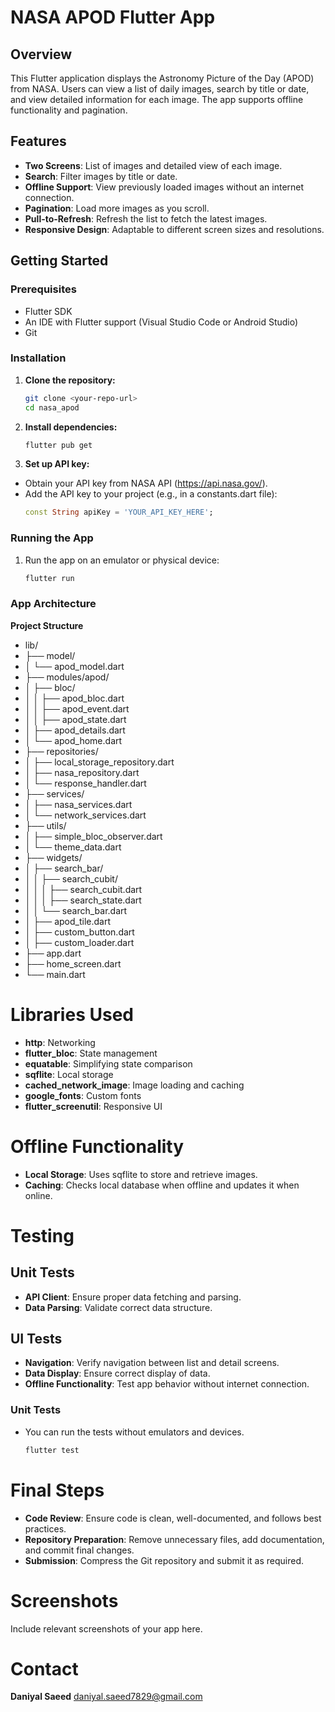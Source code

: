 # NASA APOD Flutter App

## Overview
This Flutter application displays the Astronomy Picture of the Day (APOD) from NASA. Users can view a list of daily images, search by title or date, and view detailed information for each image. The app supports offline functionality and pagination.

## Features
- **Two Screens**: List of images and detailed view of each image.
- **Search**: Filter images by title or date.
- **Offline Support**: View previously loaded images without an internet connection.
- **Pagination**: Load more images as you scroll.
- **Pull-to-Refresh**: Refresh the list to fetch the latest images.
- **Responsive Design**: Adaptable to different screen sizes and resolutions.

## Getting Started

### Prerequisites
- Flutter SDK
- An IDE with Flutter support (Visual Studio Code or Android Studio)
- Git

### Installation
1. **Clone the repository:**
   ```sh
   git clone <your-repo-url>
   cd nasa_apod
2. **Install dependencies:**
   ```sh
   flutter pub get
3. **Set up API key:**
- Obtain your API key from NASA API (https://api.nasa.gov/).
- Add the API key to your project (e.g., in a constants.dart file):
  ```dart
  const String apiKey = 'YOUR_API_KEY_HERE';

### Running the App
1. Run the app on an emulator or physical device:
   ```sh
   flutter run

### App Architecture
**Project Structure**

- lib/
- ├── model/
- │   └── apod_model.dart
- ├── modules/apod/
- │   ├── bloc/
- │   │   ├── apod_bloc.dart
- │   │   ├── apod_event.dart
- │   │   ├── apod_state.dart
- │   ├── apod_details.dart
- │   └── apod_home.dart
- ├── repositories/
- │   ├── local_storage_repository.dart
- │   ├── nasa_repository.dart
- │   └── response_handler.dart
- ├── services/
- │   ├── nasa_services.dart
- │   └── network_services.dart
- ├── utils/
- │   ├── simple_bloc_observer.dart
- │   └── theme_data.dart
- ├── widgets/
- │   ├── search_bar/
- │   │   ├── search_cubit/
- │   │   │   ├── search_cubit.dart
- │   │   │   ├── search_state.dart
- │   │   └── search_bar.dart
- │   ├── apod_tile.dart
- │   ├── custom_button.dart
- │   ├── custom_loader.dart
- ├── app.dart
- ├── home_screen.dart
- └── main.dart


# Libraries Used
- **http**: Networking
- **flutter_bloc**: State management
- **equatable**: Simplifying state comparison
- **sqflite**: Local storage
- **cached_network_image**: Image loading and caching
- **google_fonts**: Custom fonts
- **flutter_screenutil**: Responsive UI

# Offline Functionality
- **Local Storage**: Uses sqflite to store and retrieve images.
- **Caching**: Checks local database when offline and updates it when online.

# Testing
## Unit Tests
- **API Client**: Ensure proper data fetching and parsing.
- **Data Parsing**: Validate correct data structure.

## UI Tests
- **Navigation**: Verify navigation between list and detail screens.
- **Data Display**: Ensure correct display of data.
- **Offline Functionality**: Test app behavior without internet connection.

### Unit Tests
- You can run the tests without emulators and devices.
   ```sh
   flutter test

# Final Steps
- **Code Review**: Ensure code is clean, well-documented, and follows best practices.
- **Repository Preparation**: Remove unnecessary files, add documentation, and commit final changes.
- **Submission**: Compress the Git repository and submit it as required.

# Screenshots
Include relevant screenshots of your app here.

# Contact
**Daniyal Saeed**
daniyal.saeed7829@gmail.com
